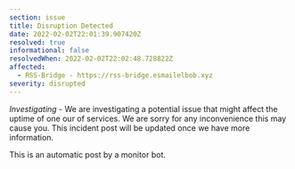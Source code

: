 ```yaml
---
section: issue
title: Disruption Detected
date: 2022-02-02T22:01:39.907420Z
resolved: true
informational: false
resolvedWhen: 2022-02-02T22:02:48.728822Z
affected:
  - RSS-Bridge - https://rss-bridge.esmailelbob.xyz
severity: disrupted
---
```

*Investigating* - We are investigating a potential issue that might affect the uptime of one our of services. We are sorry for any inconvenience this may cause you. This incident post will be updated once we have more information.

This is an automatic post by a monitor bot.
        